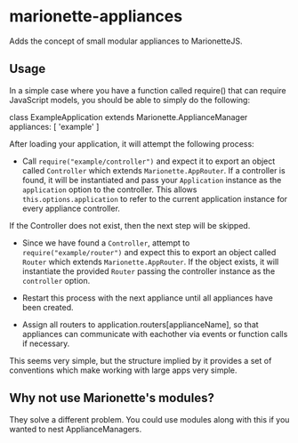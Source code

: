 marionette-appliances
=====================

Adds the concept of small modular appliances to MarionetteJS.

Usage
-----

In a simple case where you have a function called require() that can require
JavaScript models, you should be able to simply do the following:

  class ExampleApplication extends Marionette.ApplianceManager
    appliances: [
      'example'
    ]

After loading your application, it will attempt the following process:

- Call `require("example/controller")` and expect it to export an object
called `Controller` which extends `Marionette.AppRouter`. If a controller is
found, it will be instantiated and pass your `Application` instance as the
`application` option to the controller. This allows `this.options.application`
to refer to the current application instance for every appliance controller.

If the Controller does not exist, then the next step will be skipped.

- Since we have found a `Controller`, attempt to `require("example/router")`
and expect this to export an object called `Router` which extends
`Marionette.AppRouter`. If the object exists, it will instantiate the provided
`Router` passing the controller instance as the `controller` option.

- Restart this process with the next appliance until all appliances have been
created.

- Assign all routers to application.routers[applianceName], so that appliances
can communicate with eachother via events or function calls if necessary.

This seems very simple, but the structure implied by it provides a set of
conventions which make working with large apps very simple.

Why not use Marionette's modules?
---------------------------------

They solve a different problem. You could use modules along with this if you
wanted to nest ApplianceManagers.

